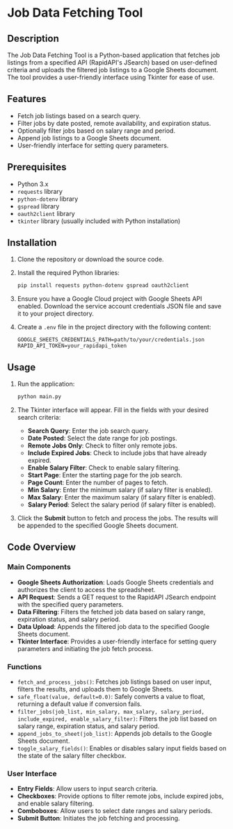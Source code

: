 # Job Data Fetching Tool

## Description

The Job Data Fetching Tool is a Python-based application that fetches job listings from a specified API (RapidAPI's JSearch) based on user-defined criteria and uploads the filtered job listings to a Google Sheets document. The tool provides a user-friendly interface using Tkinter for ease of use.

## Features

- Fetch job listings based on a search query.
- Filter jobs by date posted, remote availability, and expiration status.
- Optionally filter jobs based on salary range and period.
- Append job listings to a Google Sheets document.
- User-friendly interface for setting query parameters.

## Prerequisites

- Python 3.x
- `requests` library
- `python-dotenv` library
- `gspread` library
- `oauth2client` library
- `tkinter` library (usually included with Python installation)

## Installation

1. Clone the repository or download the source code.

2. Install the required Python libraries:
   ```bash
   pip install requests python-dotenv gspread oauth2client
   ```

3. Ensure you have a Google Cloud project with Google Sheets API enabled. Download the service account credentials JSON file and save it to your project directory.

4. Create a `.env` file in the project directory with the following content:
   ```dotenv
   GOOGLE_SHEETS_CREDENTIALS_PATH=path/to/your/credentials.json
   RAPID_API_TOKEN=your_rapidapi_token
   ```

## Usage

1. Run the application:
   ```bash
   python main.py
   ```

2. The Tkinter interface will appear. Fill in the fields with your desired search criteria:
   - **Search Query**: Enter the job search query.
   - **Date Posted**: Select the date range for job postings.
   - **Remote Jobs Only**: Check to filter only remote jobs.
   - **Include Expired Jobs**: Check to include jobs that have already expired.
   - **Enable Salary Filter**: Check to enable salary filtering.
   - **Start Page**: Enter the starting page for the job search.
   - **Page Count**: Enter the number of pages to fetch.
   - **Min Salary**: Enter the minimum salary (if salary filter is enabled).
   - **Max Salary**: Enter the maximum salary (if salary filter is enabled).
   - **Salary Period**: Select the salary period (if salary filter is enabled).

3. Click the **Submit** button to fetch and process the jobs. The results will be appended to the specified Google Sheets document.

## Code Overview

### Main Components

- **Google Sheets Authorization**: Loads Google Sheets credentials and authorizes the client to access the spreadsheet.
- **API Request**: Sends a GET request to the RapidAPI JSearch endpoint with the specified query parameters.
- **Data Filtering**: Filters the fetched job data based on salary range, expiration status, and salary period.
- **Data Upload**: Appends the filtered job data to the specified Google Sheets document.
- **Tkinter Interface**: Provides a user-friendly interface for setting query parameters and initiating the job fetch process.

### Functions

- `fetch_and_process_jobs()`: Fetches job listings based on user input, filters the results, and uploads them to Google Sheets.
- `safe_float(value, default=0.0)`: Safely converts a value to float, returning a default value if conversion fails.
- `filter_jobs(job_list, min_salary, max_salary, salary_period, include_expired, enable_salary_filter)`: Filters the job list based on salary range, expiration status, and salary period.
- `append_jobs_to_sheet(job_list)`: Appends job details to the Google Sheets document.
- `toggle_salary_fields()`: Enables or disables salary input fields based on the state of the salary filter checkbox.

### User Interface

- **Entry Fields**: Allow users to input search criteria.
- **Checkboxes**: Provide options to filter remote jobs, include expired jobs, and enable salary filtering.
- **Comboboxes**: Allow users to select date ranges and salary periods.
- **Submit Button**: Initiates the job fetching and processing.